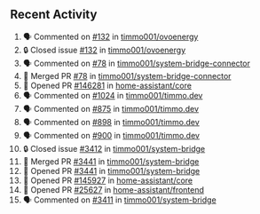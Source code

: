 ## Recent Activity

<!--START_SECTION:activity-->
1. 🗣 Commented on [#132](https://github.com/timmo001/ovoenergy/issues/132) in [timmo001/ovoenergy](https://github.com/timmo001/ovoenergy)
2. 🔒 Closed issue [#132](https://github.com/timmo001/ovoenergy/issues/132) in [timmo001/ovoenergy](https://github.com/timmo001/ovoenergy)
3. 🗣 Commented on [#78](https://github.com/timmo001/system-bridge-connector/issues/78) in [timmo001/system-bridge-connector](https://github.com/timmo001/system-bridge-connector)
4. 🎉 Merged PR [#78](https://github.com/timmo001/system-bridge-connector/pull/78) in [timmo001/system-bridge-connector](https://github.com/timmo001/system-bridge-connector)
5. 💪 Opened PR [#146281](https://github.com/home-assistant/core/pull/146281) in [home-assistant/core](https://github.com/home-assistant/core)
6. 🗣 Commented on [#1024](https://github.com/timmo001/timmo.dev/issues/1024) in [timmo001/timmo.dev](https://github.com/timmo001/timmo.dev)
7. 🗣 Commented on [#875](https://github.com/timmo001/timmo.dev/issues/875) in [timmo001/timmo.dev](https://github.com/timmo001/timmo.dev)
8. 🗣 Commented on [#898](https://github.com/timmo001/timmo.dev/issues/898) in [timmo001/timmo.dev](https://github.com/timmo001/timmo.dev)
9. 🗣 Commented on [#900](https://github.com/timmo001/timmo.dev/issues/900) in [timmo001/timmo.dev](https://github.com/timmo001/timmo.dev)
10. 🔒 Closed issue [#3412](https://github.com/timmo001/system-bridge/issues/3412) in [timmo001/system-bridge](https://github.com/timmo001/system-bridge)
11. 🎉 Merged PR [#3441](https://github.com/timmo001/system-bridge/pull/3441) in [timmo001/system-bridge](https://github.com/timmo001/system-bridge)
12. 💪 Opened PR [#3441](https://github.com/timmo001/system-bridge/pull/3441) in [timmo001/system-bridge](https://github.com/timmo001/system-bridge)
13. 💪 Opened PR [#145927](https://github.com/home-assistant/core/pull/145927) in [home-assistant/core](https://github.com/home-assistant/core)
14. 💪 Opened PR [#25627](https://github.com/home-assistant/frontend/pull/25627) in [home-assistant/frontend](https://github.com/home-assistant/frontend)
15. 🗣 Commented on [#3411](https://github.com/timmo001/system-bridge/issues/3411) in [timmo001/system-bridge](https://github.com/timmo001/system-bridge)
<!--END_SECTION:activity-->
